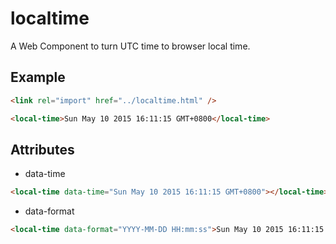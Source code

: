 # localtime
A Web Component to turn UTC time to browser local time.

## Example
```html
<link rel="import" href="../localtime.html" />

<local-time>Sun May 10 2015 16:11:15 GMT+0800</local-time>
```

## Attributes 
- data-time
```html
<local-time data-time="Sun May 10 2015 16:11:15 GMT+0800"></local-time>
```
- data-format
```html
<local-time data-format="YYYY-MM-DD HH:mm:ss">Sun May 10 2015 16:11:15 GMT+0800</local-time>
```
